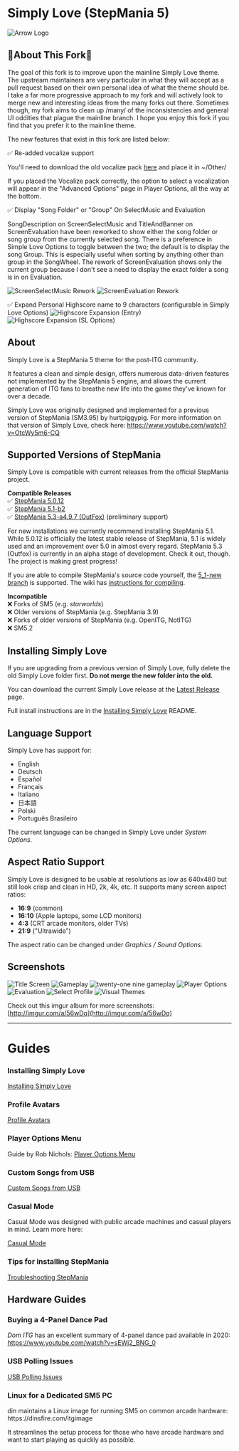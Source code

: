 # Simply Love (StepMania 5)

![Arrow Logo](https://i.imgur.com/oZmxyGo.png)

## 🤠About This Fork🐴

The goal of this fork is to improve upon the mainline Simply Love theme. The upstream maintainers are very particular in what they will accept as a pull request based on their own personal idea of what the theme should be. I take a far more progressive approach to my fork and will actively look to merge new and interesting ideas from the many forks out there. Sometimes though, my fork aims to clean up /many/ of the inconsistencies and general UI oddities that plague the mainline branch. I hope you enjoy this fork if you find that you prefer it to the mainline theme.

The new features that exist in this fork are listed below:

✅ Re-added vocalize support

You'll need to download the old vocalize pack [here](http://www.mediafire.com/file/i8osxoy3h2ikdbj/Vocalize.zip/file) and place it in ~/Other/

If you placed the Vocalize pack correctly, the option to select a vocalization will appear in the "Advanced Options" page in Player Options, all the way at the bottom.

✅ Display "Song Folder" or "Group" On SelectMusic and Evaluation

SongDescription on ScreenSelectMusic and TitleAndBanner on ScreenEvaluation have been reworked to show either the song folder or song group from the currently selected song. There is a preference in Simple Love Options to toggle between the two; the default is to display the song Group. This is especially useful when sorting by anything other than group in the SongWheel. The rework of ScreenEvaluation shows only the current group because I don't see a need to display the exact folder a song is in on Evaluation.

![ScreenSelectMusic Rework](https://i.imgur.com/h5TuVsy.png)
![ScreenEvaluation Rework](https://i.imgur.com/EFAy08c.png)

✅ Expand Personal Highscore name to 9 characters (configurable in Simply Love Options)
 ![Highscore Expansion (Entry)](https://i.imgur.com/G574IaR.png)
 ![Highscore Expansion (SL Options)](https://i.imgur.com/pxI4jsO.png)

## About

Simply Love is a StepMania 5 theme for the post-ITG community.

It features a clean and simple design, offers numerous data-driven features not implemented by the StepMania 5 engine, and allows the current generation of ITG fans to breathe new life into the game they've known for over a decade.

Simply Love was originally designed and implemented for a previous version of StepMania (SM3.95) by hurtpiggypig.  For more information on that version of Simply Love, check here:
https://www.youtube.com/watch?v=OtcWy5m6-CQ


## Supported Versions of StepMania

Simply Love is compatible with current releases from the official StepMania project.

**Compatible Releases**<br>
✅ [StepMania 5.0.12](https://github.com/stepmania/stepmania/releases/tag/v5.0.12)<br>
✅ [StepMania 5.1-b2](https://github.com/stepmania/stepmania/releases/tag/v5.1.0-b2)<br>
✅ [StepMania 5.3-a4.9.7 (OutFox)](https://projectmoon.dance/releases/5.3.0-alpha-4.9.7GG) (preliminary support)<br>

For new installations we currently recommend installing StepMania 5.1. While
5.0.12 is officially the latest stable release of StepMania, 5.1 is widely used
and an improvement over 5.0 in almost every regard. StepMania 5.3 (Outfox) is
currently in an alpha stage of development. Check it out, though. The project
is making great progress!

If you are able to compile StepMania's source code yourself, the [5_1-new branch](https://github.com/stepmania/stepmania/tree/5_1-new/) is supported.  The wiki has [instructions for compiling](https://github.com/stepmania/stepmania/wiki/Compiling-StepMania).


**Incompatible**<br>
❌ Forks of SM5 (e.g. *starworlds*)<br>
❌ Older versions of StepMania (e.g. StepMania 3.9)<br>
❌ Forks of older versions of StepMania (e.g. OpenITG, NotITG)<br>
❌ SM5.2


## Installing Simply Love

If you are upgrading from a previous version of Simply Love, fully delete the old Simply Love folder first.  **Do not merge the new folder into the old.**

You can download the current Simply Love release at the [Latest Release](https://github.com/Simply-Love/Simply-Love-SM5/releases/latest) page.

Full install instructions are in the [Installing Simply Love](./Other/Documentation/InstallingSimplyLove-README.md) README.


## Language Support

Simply Love has support for:

  * English
  * Deutsch
  * Español
  * Français
  * Italiano
  * 日本語
  * Polski
  * Português Brasileiro

The current language can be changed in Simply Love under *System Options*.


## Aspect Ratio Support

Simply Love is designed to be usable at resolutions as low as 640x480 but still look crisp and clean in HD, 2k, 4k, etc.  It supports many screen aspect ratios:

  * <strong>16:9</strong> (common)
  * <strong>16:10</strong> (Apple laptops, some LCD monitors)
  * <strong>4:3</strong> (CRT arcade monitors, older TVs)
  * <strong>21:9</strong> ("Ultrawide")

The aspect ratio can be changed under *Graphics / Sound Options*.


## Screenshots

![Title Screen](https://i.imgur.com/txGZj2Ul.png)
![Gameplay](https://i.imgur.com/6PRBIHil.png)
![twenty-one nine gameplay](https://i.imgur.com/rl6WibDl.png)
![Player Options](https://i.imgur.com/Jk5A4LTl.png)
![Evaluation](https://i.imgur.com/VamMT1Ql.png)
![Select Profile](https://i.imgur.com/1SsDc90l.png)
![Visual Themes](https://i.imgur.com/AQeRafLl.png)

Check out this imgur album for more screenshots: [http://imgur.com/a/56wDq](http://imgur.com/a/56wDq)


---

# Guides

### Installing Simply Love

[Installing Simply Love](./Other/Documentation/InstallingSimplyLove-README.md)

### Profile Avatars

[Profile Avatars](./Other/Documentation/ProfileAvatars-README.md)

### Player Options Menu

Guide by Rob Nichols:
[Player Options Menu](https://robnicholsgames.com/2020/04/13/how-to-setup-stepmania-for-modern-dance-gaming/#menus)

### Custom Songs from USB

[Custom Songs from USB](./Other/Documentation/CustomSongsFromUSB-README.md)

### Casual Mode

<p>Casual Mode was designed with public arcade machines and casual players in mind. Learn more here:</p>

[Casual Mode](./Other/Documentation/CasualMode-README.md)

### Tips for installing StepMania

[Troubleshooting StepMania](./Other/Documentation/TroubleshootingStepMania-README.md)


## Hardware Guides

### Buying a 4-Panel Dance Pad

*Dom ITG* has an excellent summary of 4-panel dance pad available in 2020:<br/>
https://www.youtube.com/watch?v=sEWj2_BNG_0

### USB Polling Issues

[USB Polling Issues](./Other/Documentation/USBPollingIssues-README.md)

### Linux for a Dedicated SM5 PC

<p>
  din maintains a Linux image for running SM5 on common arcade hardware:<br/>
  https://dinsfire.com/itgimage
</p>

<p>
  It streamlines the setup process for those who have arcade hardware and
  want to start playing as quickly as possible.
</p>
